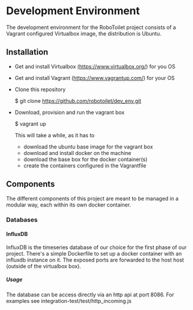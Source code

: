 Development Environment
=======================
The development environment for the RoboToilet project consists of a Vagrant
configured Virtualbox image, the distribution is Ubuntu.

Installation
------------
* Get and install Virtualbox (https://www.virtualbox.org/) for you OS
* Get and install Vagrant (https://www.vagrantup.com/) for your OS
* Clone this repository

    $ git clone https://github.com/robotoilet/dev_env.git

* Download, provision and run the vagrant box

    $ vagrant up

  This will take a while, as it has to 
    - download the ubuntu base image for the vagrant box
    - download and install docker on the machine
    - download the base box for the docker container(s)
    - create the containers configured in the Vagrantfile

Components
----------
The different components of this project are meant to be managed in a modular way,
each within its own docker container.

### Databases
#### InfluxDB
InfluxDB is the timeseries database of our choice for the first phase of our
project. There's a simple Dockerfile to set up a docker container with an
influxdb instance on it. The exposed ports are forwarded to the host host
(outside of the virtualbox box).
##### Usage
The database can be access directly via an http api at port 8086.
For examples see integration-test/test/http_incoming.js
